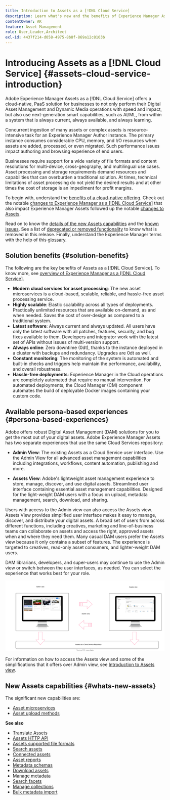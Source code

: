```yaml
---
title: Introduction to Assets as a [!DNL Cloud Service]
description: Learn what's new and the benefits of Experience Manager Assets as a [!DNL Cloud Service]. A cloud-native, PaaS solution for businesses.
contentOwner: AK
feature: Asset Management
role: User,Leader,Architect
exl-id: 4437f214-d058-4975-8b8f-869a12c8103b
---
```

# Introducing Assets as a [!DNL Cloud Service] {#assets-cloud-service-introduction}

<!-- Need review information from gklebus -->

Adobe Experience Manager Assets as a [!DNL Cloud Service] offers a cloud-native, PaaS solution for businesses to not only perform their Digital Asset Management and Dynamic Media operations with speed and impact, but also use next-generation smart capabilities, such as AI/ML, from within a system that is always current, always available, and always learning.

Concurrent ingestion of many assets or complex assets is resource-intensive task for an Experience Manager Author instance. The primary instance consumes considerable CPU, memory, and I/O resources when assets are added, processed, or even migrated. Such performance issues impact authoring and browsing experience of end users.

Businesses require support for a wide variety of file formats and content resolutions for multi-device, cross-geography, and multilingual use cases. Asset processing and storage requirements demand resources and capabilities that can overburden a traditional solution. At times, technical limitations of asset processing do not yield the desired results and at other times the cost of storage is an impediment for profit margins.

To begin with, understand the [benefits of a cloud-native offering](#solution-benefits). Check out the notable [changes to Experience Manager as a [!DNL Cloud Service]](/help/release-notes/aem-cloud-changes.md) that also impact Experience Manager Assets followed up the notable [changes to Assets](/help/assets/assets-cloud-changes.md).

Read on to know the [details of the new Assets capabilities](#whats-new-assets) and the [known issues](/help/release-notes/maintenance/latest.md). See a list of [deprecated or removed functionality](/help/release-notes/deprecated-removed-features.md) to know what is removed in this release. Finally, understand the Experience Manager terms with the help of this [glossary](/help/overview/terminology.md).

## Solution benefits {#solution-benefits}

The following are the key benefits of Assets as a [!DNL Cloud Service]. To know more, see [overview of Experience Manager as a [!DNL Cloud Service]](/help/overview/introduction.md).

* **Modern cloud services for asset processing**: The new asset microservices is a cloud-based, scalable, reliable, and hassle-free asset processing service.
* **Highly scalable**: Elastic scalability across all types of deployments. Practically unlimited resources that are available on-demand, as and when needed. Saves the cost of over-design as compared to a traditional system.
* **Latest software**: Always current and always updated. All users have only the latest software with all patches, features, security, and bug fixes available to them. Developers and integrator work with the latest set of APIs without issues of multi-version support.
* **Always online**: Zero downtime (0dt), thanks to the instance deployed in a cluster with backups and redundancy. Upgrades are 0dt as well.
* **Constant monitoring**: The monitoring of the system is automated and built-in checks and triggers help maintain the performance, availability, and overall robustness.
* **Hassle-free deployments**: Experience Manager in the Cloud operations are completely automated that require no manual intervention. For automated deployments, the Cloud Manager (CM) component automates the build of deployable Docker images containing your custom code.

## Available persona-based experiences {#persona-based-experiences}

Adobe offers robust Digital Asset Management (DAM) solutions for you to get the most out of your digital assets. Adobe Experience Manager Assets has two separate experiences that use the same Cloud Services repository:

* **Admin View**: The existing Assets as a Cloud Service user interface. Use the Admin View for all advanced asset management capabilities including integrations, workflows, content automation, publishing and more. 

* **Assets View**: Adobe's lightweight asset management experience to store, manage, discover, and use digital assets. Streamlined user interface containing essential asset management capabilities. Designed for the light-weight DAM users with a focus on upload, metadata management, search, download, and sharing.

Users with access to the Admin view can also access the Assets view. Assets View provides simplified user interface makes it easy to manage, discover, and distribute your digital assets. A broad set of users from across different functions, including creatives, marketing and line-of-business teams can collaborate on assets and access the right, approved assets when and where they need them. Many casual DAM users prefer the Assets view because it only contains a subset of features. The experience is targeted to creatives, read-only asset consumers, and lighter-weight DAM users.  

DAM librarians, developers, and super-users may continue to use the Admin view or switch between the user interfaces, as needed. You can select the experience that works best for your role. 

![add-tags](assets/newui-overview.svg)

For information on how to access the Assets view and some of the simplifications that it offers over Admin view, see [Introduction to Assets view](/help/assets/assets-view-introduction.md). 

## New Assets capabilities {#whats-new-assets}

The significant new capabilities are:

* [Asset microservices](/help/assets/asset-microservices-overview.md)
* [Asset upload methods](/help/assets/add-assets.md)

**See also**

* [Translate Assets](translate-assets.md)
* [Assets HTTP API](mac-api-assets.md)
* [Assets supported file formats](file-format-support.md)
* [Search assets](search-assets.md)
* [Connected assets](use-assets-across-connected-assets-instances.md)
* [Asset reports](asset-reports.md)
* [Metadata schemas](metadata-schemas.md)
* [Download assets](download-assets-from-aem.md)
* [Manage metadata](manage-metadata.md)
* [Search facets](search-facets.md)
* [Manage collections](manage-collections.md)
* [Bulk metadata import](metadata-import-export.md)
